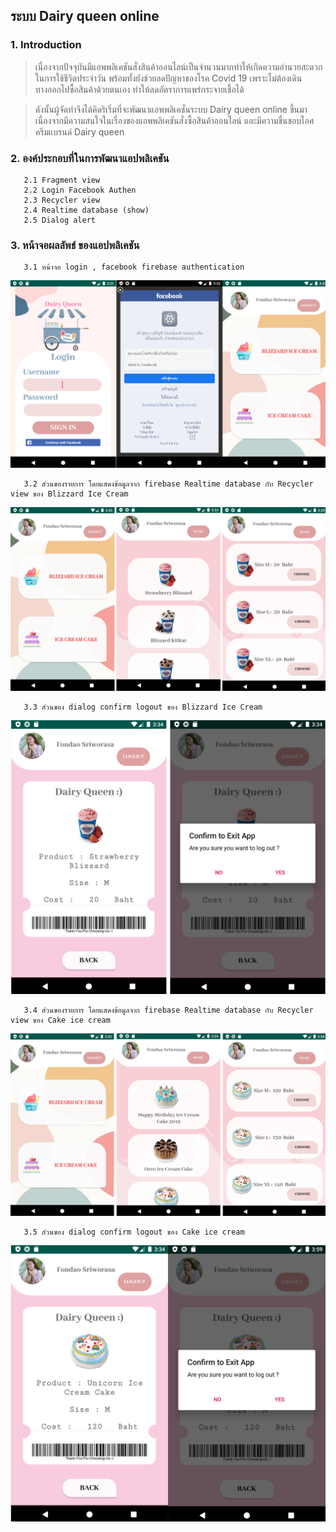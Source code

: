 ## ระบบ Dairy queen online
### 1.	Introduction

   >เนื่องจากปัจจุบันมีแอพพลิเคชันสั่งสินค้าออนไลน์เป็นจำนวนมากทำให้เกิดความอำนวยสะดวกในการใช้ชีวิตประจำวัน พร้อมทั้งยังช่วยลดปัญหาของโรค Covid 19 เพราะไม่ต้องเดินทางออกไปซื้อสินค้าด้วยตนเอง ทำให้ลดอัตราการแพร่กระจายเชื้อได้
 
   >ดังนั้นผู้จัดทำจึงได้คิดริเริ่มที่จะพัฒนาแอพพลิเคชั่นระบบ Dairy queen online ขึ้นมา เนื่องจากมีความสนใจในเรื่องของแอพพลิเคชันสั่งซื้อสินค้าออนไลน์ และมีความชื่นชอบไอศครีมแบรนด์ Dairy queen 
   
### 2. องค์ประกอบที่ในการพัฒนาแอปพลิเคชัน
       2.1 Fragment view
       2.2 Login Facebook Authen
       2.3 Recycler view
       2.4 Realtime database (show)
       2.5 Dialog alert

### 3. หน้าจอผลลัพธ์ ของแอปพลิเคชัน
       3.1 หน้าจอ login , facebook firebase authentication
  ![alt text](photo/facbook1.png)
  
  
       3.2 ส่วนของรายการ โดยแสดงข้อมูลจาก firebase Realtime database กับ Recycler view ของ Blizzard Ice Cream 
  ![alt text](photo/หน้า2.png)

       3.3 ส่วนของ dialog confirm logout ของ Blizzard Ice Cream 
   ![alt text](photo/หน้า3.png)
   
       3.4 ส่วนของรายการ โดยแสดงข้อมูลจาก firebase Realtime database กับ Recycler view ของ Cake ice cream
  ![alt text](photo/หน้า6.png)
  
       3.5 ส่วนของ dialog confirm logout ของ Cake ice cream
   ![alt text](photo/หน้า5.png)
   
   
   
